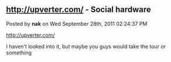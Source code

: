 ## http://upverter.com/ - Social hardware
Posted by **nak** on Wed September 28th, 2011 02:24:37 PM

<http://upverter.com/>

I haven't looked into it, but maybe you guys would take the tour or something
